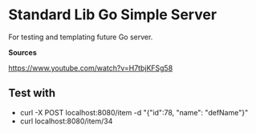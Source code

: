 # Standard Lib Go Simple Server
For testing and templating future Go server.

**Sources**

https://www.youtube.com/watch?v=H7tbjKFSg58

## Test with
 - curl -X POST localhost:8080/item -d "{\"id\":78, \"name\": \"defName\"}"
 - curl localhost:8080/item/34
